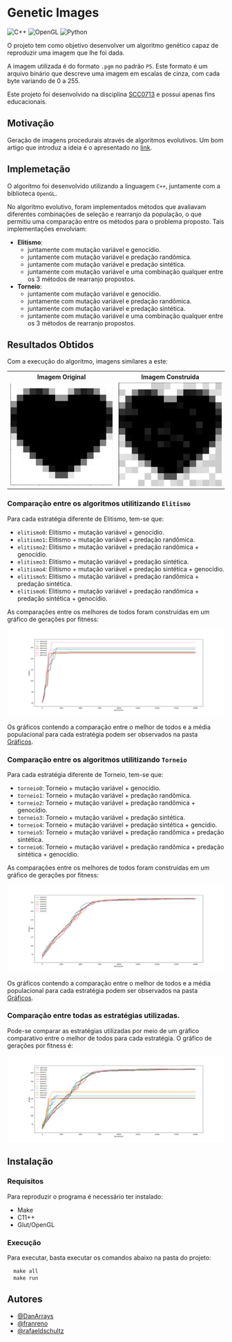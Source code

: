 # Genetic Images

![C++](https://img.shields.io/badge/-C++-333333?style=flat&logo=cplusplus)
![OpenGL](https://img.shields.io/badge/-OpenGL-333333?style=flat&logo=opengl)
![Python](https://img.shields.io/badge/-Matplotlib-333333?style=flat&logo=python)


O projeto tem como objetivo desenvolver um algoritmo genético capaz de reproduzir uma imagem que lhe foi dada.

A imagem utilizada é do formato `.pgm` no padrão `P5`. Este formato é um arquivo binário que descreve uma imagem em escalas de cinza, com cada byte variando de 0 a 255.

Este projeto foi desenvolvido na disciplina [SCC0713](https://gitlab.com/simoesusp/disciplinas/-/tree/master/SSC0713-Sistemas-Evolutivos-Aplicados-a-Robotica) e possui apenas fins educacionais.

## Motivação

Geração de imagens procedurais através de algoritmos evolutivos. Um bom artigo que introduz a ideia é o apresentado no [link](https://shahriyarshahrabi.medium.com/procedural-paintings-with-genetic-evolution-algorithm-6838a6e64703).


## Implemetação

O algoritmo foi desenvolvido utilizando a linguagem `C++`, juntamente com a biblioteca `OpenGL`.

No algoritmo evolutivo, foram implementados métodos que avaliavam diferentes combinações de seleção e rearranjo da população, o que permitiu uma comparação entre os métodos para o problema proposto. Tais implementações envolviam:

- **Elitismo**:
  - juntamente com mutação variável e genocídio.
  - juntamente com mutação variável e predação randômica.
  - juntamente com mutação variável e predação sintética.
  - juntamente com mutação variável e uma combinação qualquer entre os 3 métodos de rearranjo propostos.
- **Torneio**:
  - juntamente com mutação variável e genocídio.
  - juntamente com mutação variável e predação randômica.
  - juntamente com mutação variável e predação sintética.
  - juntamente com mutação variável e uma combinação qualquer entre os 3 métodos de rearranjo propostos.


## Resultados Obtidos

Com a execução do algoritmo, imagens similares a este:


<table>
    <tr>
        <th><center>Imagem Original</center></th>
        <th><center>Imagem Construída</center></th> 
    </tr>
    <tr>
        <td><img src="https://github.com/Franreno/GeneticImages/blob/main/data/Original.png?raw=true" raw=true width=250></td>
        <td><img src="https://github.com/Franreno/GeneticImages/blob/main/data/torneio3.png?raw=true" raw=true width=250></td>
    </tr>
</table>

### Comparação entre os algoritmos utilitizando `Elitismo`

Para cada estratégia diferente de Elitismo, tem-se que:

- `elitismo0`: Elitismo + mutação variável + genocídio.
- `elitismo1`: Elitismo + mutação variável + predação randômica.
- `elitismo2`: Elitismo + mutação variável + predação randômica + genocídio.
- `elitismo3`: Elitismo + mutação variável + predação sintética.
- `elitismo4`: Elitismo + mutação variável + predação sintética + genocídio.
- `elitismo5`: Elitismo + mutação variável + predação randômica + predação sintética.
- `elitismo6`: Elitismo + mutação variável +  predação randômica + predação sintética + genocídio.

As comparações entre os melhores de todos foram construídas em um gráfico de gerações por fitness:

<img src="https://github.com/Franreno/GeneticImages/blob/main/Graficos/SoElitismo.png?raw=true" raw=true>

Os gráficos contendo a comparação entre o melhor de todos e a média populacional para cada estratégia podem ser observados na pasta [Gráficos](https://github.com/Franreno/GeneticImages/tree/main/Graficos).

### Comparação entre os algoritmos utilitizando `Torneio`

Para cada estratégia diferente de Torneio, tem-se que:

- `torneio0`: Torneio + mutação variável + genocídio.
- `torneio1`: Torneio + mutação variável + predação randômica.
- `torneio2`: Torneio + mutação variável + predação randômica + genocídio.
- `torneio3`: Torneio + mutação variável + predação sintética.
- `torneio4`: Torneio + mutação variável + predação sintética + gencídio.
- `torneio5`: Torneio + mutação variável + predação randômica + predação sintética.
- `torneio6`: Torneio + mutação variável +  predação randômica + predação sintética + genocídio.

As comparações entre os melhores de todos foram construídas em um gráfico de gerações por fitness:

<img src="https://github.com/Franreno/GeneticImages/blob/main/Graficos/soTorneio.png?raw=true" raw=true>

Os gráficos contendo a comparação entre o melhor de todos e a média populacional para cada estratégia podem ser observados na pasta [Gráficos](https://github.com/Franreno/GeneticImages/tree/main/Graficos).

### Comparação entre todas as estratégias utilizadas.

Pode-se comparar as estratégias utilizadas por meio de um gráfico comparativo entre o melhor de todos para cada estratégia. O gráfico de gerações por fitness é:

<img src="https://github.com/Franreno/GeneticImages/blob/main/Graficos/Todas.png?raw=true" raw=true>


## Instalação


### Requisitos

Para reproduzir o programa é necessário ter instalado:

- Make
- C11++
- Glut/OpenGL

### Execução

Para executar, basta executar os comandos abaixo na pasta do projeto:

```
  make all
  make run
```

## Autores

- [@DanArrays](https://www.github.com/DanArrays)
- [@franreno](https://www.github.com/franreno)
- [@rafaeldschultz](https://www.github.com/rafaeldschultz)
